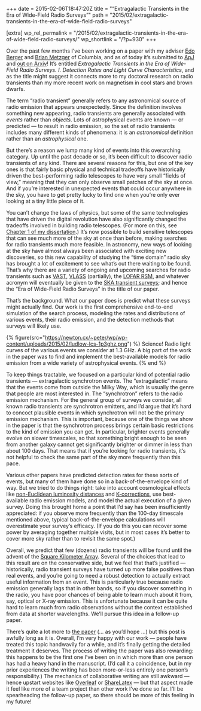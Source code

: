 +++
date = 2015-02-06T18:47:20Z
title = "“Extragalactic Transients in the Era of Wide-Field Radio Surveys”"
path = "2015/02/extragalactic-transients-in-the-era-of-wide-field-radio-surveys"

[extra]
wp_rel_permalink = "/2015/02/extragalactic-transients-in-the-era-of-wide-field-radio-surveys/"
wp_shortlink = "/?p=930"
+++

Over the past few months I’ve been working on a paper with my adviser
[Edo Berger](http://scholar.harvard.edu/eberger/home) and
[Brian Metzger](http://www.columbia.edu/~bdm2129/) of Columbia, and as of
today it’s submitted to [ApJ](http://iopscience.iop.org/0004-637X/) and
[out on Arxiv](http://arxiv.org/abs/1502.01350)! It’s entitled _Extragalactic
Transients in the Era of Wide-Field Radio Surveys. I. Detection Rates and
Light Curve Characteristics_, and as the title might suggest it connects more
to my doctoral research on radio transients than my more recent work on
magnetism in cool stars and brown dwarfs.

The term “radio transient” generally refers to any astronomical source of
radio emission that appears unexpectedly. Since the definition involves
something new appearing, radio transients are generally associated with
_events_ rather than _objects_. Lots of astrophysical events are known — or
predicted — to result in radio emission, so the set of radio transients
includes many different kinds of phenomena: it is an _astronomical_ definition
rather than an _astrophysical_ one.

But there’s a reason we lump many kind of events into this overarching
category. Up until the past decade or so, it’s been difficult to discover
radio transients of any kind. There are several reasons for this, but one of
the key ones is that fairly basic physical and technical tradeoffs have
historically driven the best-performing radio telescopes to have very small
“fields of view,” meaning that they can only observe small patches of the sky
at once. And if you’re interested in unexpected events that could occur
anywhere in the sky, you have to get pretty lucky to find one when you’re only
ever looking at a tiny little piece of it.

You can’t change the laws of physics, but some of the same technologies that
have driven the digital revolution have also significantly changed the
tradeoffs involved in building radio telescopes. (For more on this, see
[Chapter 1 of my dissertation](/dissertation/).) It’s now possible to build
sensitive telescopes that can see much more of the sky at once than before,
making searches for radio transients much more feasible. In astronomy, new
ways of looking at the sky have almost always been associated with exciting
new discoveries, so this new capability of studying the “time domain” radio
sky has brought a lot of excitement to see what’s out there waiting to be
found. That’s why there are a variety of ongoing and upcoming searches for
radio transients such as [VAST](http://www.physics.usyd.edu.au/sifa/vast/),
[VLASS](https://science.nrao.edu/science/surveys/vlass) (partially), the
[LOFAR RSM](http://www.transientskp.org/), and whatever acronym will
eventually be given to the
[SKA transient surveys](https://www.skatelescope.org/radio-transients/); and
hence the “Era of Wide-Field Radio Surveys” in the title of our paper.

That’s the background. What our paper does is predict what these surveys might
actually find. Our work is the first comprehensive end-to-end simulation of
the search process, modeling the rates and distributions of various events,
their radio emission, and the detection methods that surveys will likely use.

{% figure(src="https://newton.cx/~peter/wp/wp-content/uploads/2015/02/ludlow-lcs-1p3ghz.png") %}
Science! Radio light curves of the various events we consider at 1.3 GHz. A big part of the work in the paper was to find and implement the best-available models for radio emission from a wide variety of astrophysical events.
{% end %}

To keep things tractable, we focused on a particular kind of potential radio
transients — extragalactic synchrotron events. The “extragalactic” means that
the events come from outside the Milky Way, which is usually the genre that
people are most interested in. The “synchrotron” refers to the radio emission
mechanism. For the general group of surveys we consider, all known radio
transients are synchrotron emitters, and I’d argue that it’s hard to concoct
plausible events in which synchrotron will not be the primary emission
mechanism. This is important, because one of the things we show in the paper
is that the synchrotron process brings certain basic restrictions to the kind
of emission you can get. In particular, brighter events generally evolve on
slower timescales, so that something bright enough to be seen from another
galaxy cannot get significantly brighter or dimmer in less than about 100
days. That means that if you’re looking for radio transients, it’s not helpful
to check the same part of the sky more frequently than this pace.

Various other papers have predicted detection rates for these sorts of events,
but many of them have done so in a back-of-the-envelope kind of way. But we
tried to do things right: take into account cosmological effects like
[non-Euclidean luminosity distances](http://en.wikipedia.org/wiki/Luminosity_distance)
and [K-corrections](http://en.wikipedia.org/wiki/K_correction), use
best-available radio emission models, and model the actual execution of a
given survey. Doing this brought home a point that I’d say has been
insufficiently appreciated: if you observe more frequently than the 100-day
timescale mentioned above, typical back-of-the-envelope calculations will
overestimate your survey’s efficacy. (If you do this you can recover some
power by averaging together multiple visits, but in most cases it’s better to
cover more sky rather than to revisit the same spot.)

Overall, we predict that few (dozens) radio transients will be found until the
advent of the [Square Kilometer Array](http://skatelescope.org/). Several of
the choices that lead to this result are on the conservative side, but we feel
that that’s justified — historically, radio transient surveys have turned up
more false positives than real events, and you’re going to need a robust
detection to actually extract useful information from an event. This is
particularly true because radio emission generally lags that in other bands,
so if you discover something in the radio, you have poor chances of being able
to learn much about it from, say, optical or X-ray emission. This is
unfortunate because it can be quite hard to learn much from radio observations
without the context established from data at shorter wavelengths. We’ll pursue
this idea in a follow-up paper.

There’s quite a lot more to [the paper](http://arxiv.org/abs/1502.01350) (… as
you’d hope …) but this post is awfully long as it is. Overall, I’m very happy
with our work — people have treated this topic handwavily for a while, and
it’s finally getting the detailed treatment it deserves. The process of
writing the paper was also rewarding: this happens to be the first one I’ve
been on in which more than one person has had a heavy hand in the manuscript.
(I’d call it a coincidence, but in my prior experiences the writing has been
more-or-less entirely one person’s responsibility.) The mechanics of
collaborative writing are still awkward — hence upstart websites like
[Overleaf](https://www.overleaf.com/) or
[ShareLatex](https://www.sharelatex.com/) — but that aspect made it feel like
more of a team project than other work I’ve done so far. I’ll be spearheading
the follow-up paper, so there should be more of this feeling in my future!
